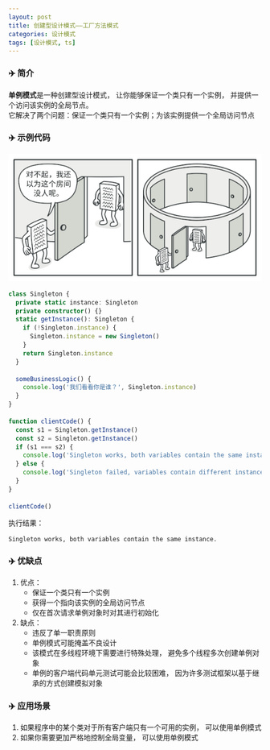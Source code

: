 ```yaml
---
layout: post
title: 创建型设计模式——工厂方法模式
categories: 设计模式
tags: [设计模式, ts]
---
```


### ✈️ 简介
**单例模式**是一种创建型设计模式， 让你能够保证一个类只有一个实例， 并提供一个访问该实例的全局节点。  
它解决了两个问题：保证一个类只有一个实例；为该实例提供一个全局访问节点

### ✈️ 示例代码
![单例模式](/assets//images//singleton-comic-1-zh.png)
```ts
class Singleton {
  private static instance: Singleton
  private constructor() {}
  static getInstance(): Singleton {
    if (!Singleton.instance) {
      Singleton.instance = new Singleton()
    }
    return Singleton.instance
  }

  someBusinessLogic() {
    console.log('我们看看你是谁？', Singleton.instance)
  }
}

function clientCode() {
  const s1 = Singleton.getInstance()
  const s2 = Singleton.getInstance()
  if (s1 === s2) {
    console.log('Singleton works, both variables contain the same instance.')
  } else {
    console.log('Singleton failed, variables contain different instances.')
  }
}

clientCode()
```
执行结果：
```
Singleton works, both variables contain the same instance.
```

### ✈️ 优缺点
1. 优点：
   * 保证一个类只有一个实例
   * 获得一个指向该实例的全局访问节点
   * 仅在首次请求单例对象时对其进行初始化
2. 缺点：
   * 违反了单一职责原则
   * 单例模式可能掩盖不良设计
   * 该模式在多线程环境下需要进行特殊处理， 避免多个线程多次创建单例对象
   * 单例的客户端代码单元测试可能会比较困难， 因为许多测试框架以基于继承的方式创建模拟对象

### ✈️ 应用场景
1. 如果程序中的某个类对于所有客户端只有一个可用的实例， 可以使用单例模式
2. 如果你需要更加严格地控制全局变量， 可以使用单例模式